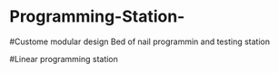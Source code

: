 # Programming-Station-

#Custome modular design Bed of nail programmin and testing station 



#Linear programming station 
